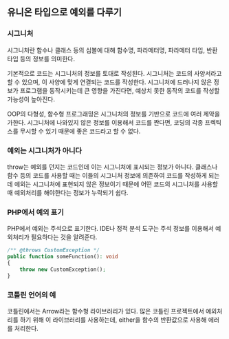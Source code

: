 ## 유니온 타입으로 예외를 다루기

### 시그니처

시그니처란 함수나 클래스 등의 심볼에 대해 함수명, 파라메터명, 파라메터 타입, 반환 타입 등의 정보를 의미한다.

기본적으로 코드는 시그니처의 정보를 토대로 작성된다. 시그니처는 코드의 사양서라고 할 수 있으며, 이 사양에 맞게 연결되는 코드를 작성한다. 시그니처에 드러나지 않은 정보가 프로그램을 동작시키는데 큰 영향을 가진다면, 예상치 못한 동작의 코드를 작성할 가능성이 높아진다.

OOP의 다형성, 함수형 프로그래밍은 시그니처의 정보를 기반으로 코드에 여러 제약을 가한다. 시그니처에 나와있지 않은 정보를 이용해서 코드를 짠다면, 코딩의 각종 프렉틱스를 무시할 수 있기 때문에 좋은 코드라고 할 수 없다.

### 예외는 시그니처가 아니다

throw는 예외를 던지는 코드인데 이는 시그니처에 표시되는 정보가 아니다. 클래스나 함수 등의 코드를 사용할 때는 이들의 시그니처 정보에 의존하여 코드를 작성하게 되는데 예외는 시그니처에 표현되지 않은 정보이기 때문에 어떤 코드의 시그니처를 사용할 때 예외처리를 해야한다는 정보가 누락되기 쉽다.

### PHP에서 예외 표기

PHP에서 예외는 주석으로 표기한다. IDE나 정적 분석 도구는 주석 정보를 이용해서 예외처리가 필요하다는 것을 알려준다.

```php
/** @throws CustomException */
public function someFunction(): void
{
	throw new CustomException();
}
```

### 코틀린 언어의 예

코틀린에서는 Arrow라는 함수형 라이브러리가 있다. 많은 코틀린 프로젝트에서 예외처리를 하기 위해 이 라이브러리를 사용하는데, either을 함수의 반환값으로 사용해 에러를 처리한다.
